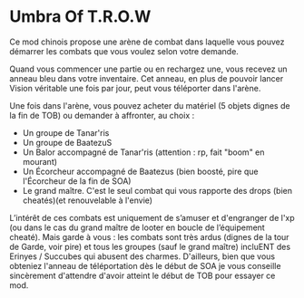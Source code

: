 # Umbra Of T.R.O.W
Ce mod chinois propose une arène de combat dans laquelle vous pouvez démarrer les combats que vous voulez selon votre demande.

Quand vous commencer une partie ou en rechargez une, vous recevez un anneau bleu dans votre inventaire. Cet anneau, en plus de pouvoir lancer Vision véritable une fois par jour, peut vous téléporter dans l'arène.

Une fois dans l'arène, vous pouvez acheter du matériel (5 objets dignes de la fin de TOB) ou demander à affronter, au choix :
- Un groupe de Tanar'ris
- Un groupe de BaatezuS
- Un Balor accompagné de Tanar'ris (attention : rp, fait "boom" en mourant)
- Un Écorcheur accompagné de Baatezus (bien boosté, pire que l'Écorcheur de la fin de SOA)
- Le grand maître. C'est le seul combat qui vous rapporte des drops (bien cheatés)(et renouvelable à l'envie)

L’intérêt de ces combats est uniquement de s’amuser et d'engranger de l'xp (ou dans le cas du grand maître de looter en boucle de l’équipement cheaté). Mais garde à vous : les combats sont très ardus (dignes de la tour de Garde, voir pire) et tous les groupes (sauf le grand maître) incluENT des Erinyes / Succubes qui abusent des charmes. D'ailleurs, bien que vous obteniez l'anneau de téléportation dès le début de SOA je vous conseille sincèrement d'attendre d'avoir atteint le début de TOB pour essayer ce mod.
